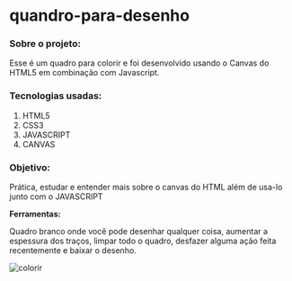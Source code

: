 # quandro-para-desenho

<h3>Sobre o projeto: </h3>
<p>Esse é um quadro para colorir e foi desenvolvido usando o Canvas do HTML5 em combinação com Javascript.</p>

<h3>Tecnologias usadas: </h3>
<ol>
  <li>HTML5</li>
  <li>CSS3</li>
  <li>JAVASCRIPT</li>
  <li>CANVAS</li>
</ol>

<h3>Objetivo: </h3>
<p>Prática, estudar e entender mais sobre o canvas do HTML além de usa-lo junto com o JAVASCRIPT</p>


<b>Ferramentas: </b>
<p>Quadro branco onde você pode desenhar qualquer coisa, aumentar a espessura dos traços, limpar todo o quadro, desfazer alguma ação feita recentemente e baixar o desenho.</p>


![colorir](https://user-images.githubusercontent.com/65027607/190799835-5e577921-b7de-4595-9179-6322395d6537.png)
